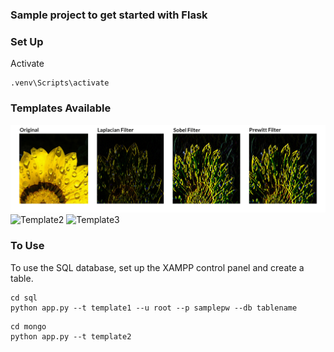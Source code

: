 ### Sample project to get started with Flask

### Set Up
Activate
```
.venv\Scripts\activate
```

### Templates Available

![Template1](https://github.com/VaishnaviNandakumar/dip-cli/blob/master/outputs/readme/Spatial-Domain-Outputs.jpg)
![Template2]()
![Template3]()

### To Use
To use the SQL database, set up the XAMPP control panel and create a table.
```
cd sql
python app.py --t template1 --u root --p samplepw --db tablename
```

```
cd mongo
python app.py --t template2
```